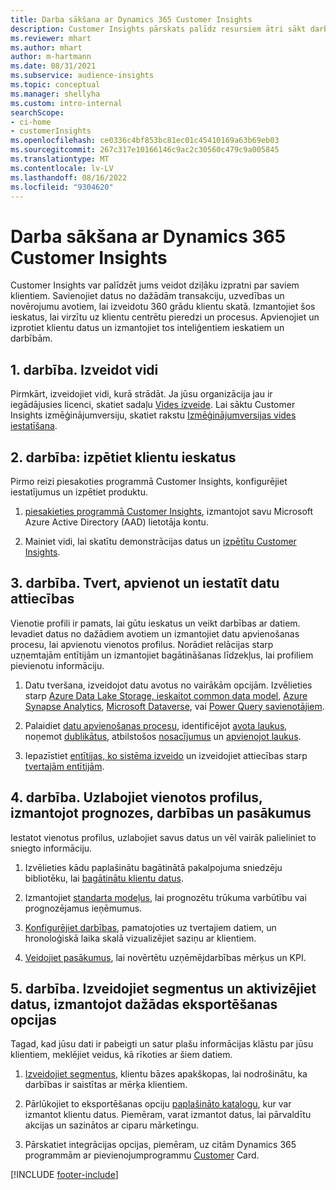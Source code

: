 ```yaml
---
title: Darba sākšana ar Dynamics 365 Customer Insights
description: Customer Insights pārskats palīdz resursiem ātri sākt darbu.
ms.reviewer: mhart
ms.author: mhart
author: m-hartmann
ms.date: 08/31/2021
ms.subservice: audience-insights
ms.topic: conceptual
ms.manager: shellyha
ms.custom: intro-internal
searchScope:
- ci-home
- customerInsights
ms.openlocfilehash: ce0336c4bf853bc81ec01c45410169a63b69eb03
ms.sourcegitcommit: 267c317e10166146c9ac2c30560c479c9a005845
ms.translationtype: MT
ms.contentlocale: lv-LV
ms.lasthandoff: 08/16/2022
ms.locfileid: "9304620"
---
```

# <a name="get-started-with-dynamics-365-customer-insights"></a>Darba sākšana ar Dynamics 365 Customer Insights

Customer Insights var palīdzēt jums veidot dziļāku izpratni par saviem klientiem. Savienojiet datus no dažādām transakciju, uzvedības un novērojumu avotiem, lai izveidotu 360 grādu klientu skatā. Izmantojiet šos ieskatus, lai virzītu uz klientu centrētu pieredzi un procesus. Apvienojiet un izprotiet klientu datus un izmantojiet tos inteliģentiem ieskatiem un darbībām.

## <a name="step-1-create-an-environment"></a>1. darbība. Izveidot vidi

Pirmkārt, izveidojiet vidi, kurā strādāt. Ja jūsu organizācija jau ir iegādājusies licenci, skatiet sadaļu [Vides izveide](create-environment.md). Lai sāktu Customer Insights izmēģinājumversiju, skatiet rakstu [Izmēģinājumversijas vides iestatīšana](trial-signup.md).

## <a name="step-2-explore-customer-insights"></a>2. darbība: izpētiet klientu ieskatus

Pirmo reizi piesakoties programmā Customer Insights, konfigurējiet iestatījumus un izpētiet produktu.

1. [piesakieties programmā Customer Insights](https://home.ci.ai.dynamics.com), izmantojot savu Microsoft Azure Active Directory (AAD) lietotāja kontu.

1. Mainiet vidi, lai skatītu demonstrācijas datus un [izpētītu Customer Insights](home.md).

## <a name="step-3-ingest-unify-and-set-up-relationships-for-your-data"></a>3. darbība. Tvert, apvienot un iestatīt datu attiecības

Vienotie profili ir pamats, lai gūtu ieskatus un veikt darbības ar datiem. Ievadiet datus no dažādiem avotiem un izmantojiet datu apvienošanas procesu, lai apvienotu vienotos profilus. Norādiet relācijas starp uzņemtajām entītijām un izmantojiet bagātināšanas līdzekļus, lai profiliem pievienotu informāciju.

1. Datu tveršana, izveidojot datu avotus no vairākām opcijām. Izvēlieties starp [Azure Data Lake Storage, ieskaitot common data model](connect-common-data-model.md), [Azure Synapse Analytics](connect-synapse.md), [Microsoft Dataverse](connect-dataverse-managed-lake.md), vai [Power Query savienotājiem](connect-power-query.md).

1. Palaidiet [datu apvienošanas procesu](data-unification.md), identificējot [avota laukus](map-entities.md), noņemot [dublikātus,](remove-duplicates.md) atbilstošos [nosacījumus](match-entities.md) un [apvienojot laukus](merge-entities.md).

1. Iepazīstiet [entītijas, ko sistēma izveido](entities.md) un izveidojiet attiecības starp [tvertajām entītijām](relationships.md).

## <a name="step-4-enhance-unified-profiles-with-predictions-activities-and-measures"></a>4. darbība. Uzlabojiet vienotos profilus, izmantojot prognozes, darbības un pasākumus

Iestatot vienotus profilus, uzlabojiet savus datus un vēl vairāk palieliniet to sniegto informāciju.

1. Izvēlieties kādu paplašinātu bagātinātā pakalpojuma sniedzēju bibliotēku, lai [bagātinātu klientu datus](enrichment-hub.md).

1. Izmantojiet [standarta modeļus](predictions-overview.md), lai prognozētu trūkuma varbūtību vai prognozējamus ieņēmumus.

1. [Konfigurējiet darbības](activities.md), pamatojoties uz tvertajiem datiem, un hronoloģiskā laika skalā vizualizējiet saziņu ar klientiem.

1. [Veidojiet pasākumus](measures.md), lai novērtētu uzņēmējdarbības mērķus un KPI.

## <a name="step-5-create-segments-and-activate-data-through-various-export-options"></a>5. darbība. Izveidojiet segmentus un aktivizējiet datus, izmantojot dažādas eksportēšanas opcijas

Tagad, kad jūsu dati ir pabeigti un satur plašu informācijas klāstu par jūsu klientiem, meklējiet veidus, kā rīkoties ar šiem datiem.

1. [Izveidojiet segmentus](segments.md), klientu bāzes apakškopas, lai nodrošinātu, ka darbības ir saistītas ar mērķa klientiem.

1. Pārlūkojiet to eksportēšanas opciju [paplašināto katalogu](export-destinations.md), kur var izmantot klientu datus. Piemēram, varat izmantot datus, lai pārvaldītu akcijas un sazinātos ar ciparu mārketingu.

1. Pārskatiet integrācijas opcijas, piemēram, uz citām Dynamics 365 programmām ar pievienojumprogrammu [Customer](customer-card-add-in.md) Card.  


[!INCLUDE [footer-include](includes/footer-banner.md)]
